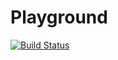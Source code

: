 # Playground

[![Build Status](https://travis-ci.org/hisener/playground.svg?branch=master)](https://travis-ci.org/hisener/playground)
